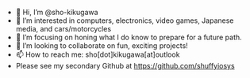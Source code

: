 - 👋 Hi, I’m @sho-kikugawa
- 👀 I’m interested in computers, electronics, video games, Japanese media, and cars/motorcycles
- 🌱 I’m focusing on honing what I do know to prepare for a future path.
- 💞️ I’m looking to collaborate on fun, exciting projects!
- 📫 How to reach me: sho[dot]kikugawa[at]outlook
- Please see my secondary Github at  https://github.com/shuffyiosys
<!---
sho-kikugawa/sho-kikugawa is a ✨ special ✨ repository because its `README.md` (this file) appears on your GitHub profile.
You can click the Preview link to take a look at your changes.
--->
